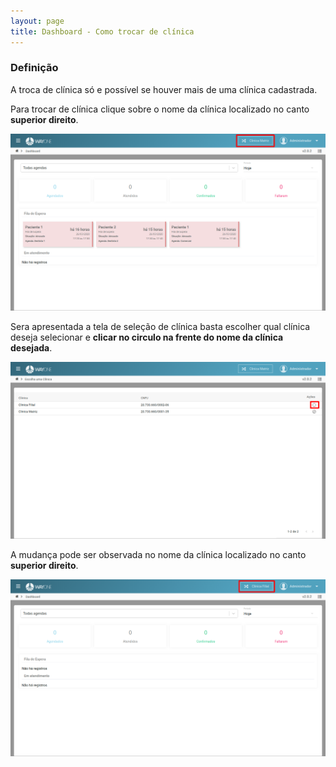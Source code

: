 ```yaml
---
layout: page
title: Dashboard - Como trocar de clínica
---
```


### Definição

A troca de clínica só e possível se houver mais de uma clínica cadastrada.

Para trocar de clínica clique sobre o nome da clínica localizado no canto **superior direito**.

<p align="center">
  <img alt="Trocar Clinica" src="/pages/dashboard/trocar-clinica/trocar-clinica-img-1.png" width="800">
</p>

Sera apresentada a tela de seleção de clínica basta escolher qual clínica deseja selecionar e **clicar no circulo na frente do nome da clínica desejada**.

<p align="center">
  <img alt="Seleção de Clínica" src="/pages/dashboard/trocar-clinica/trocar-clinica-img-2.png" width="800">
</p>

A mudança pode ser observada no nome da clínica localizado no canto **superior direito**.

<p align="center">
  <img alt="Dashboard Filial" src="/pages/dashboard/trocar-clinica/trocar-clinica-img-3.png" width="800">
</p>